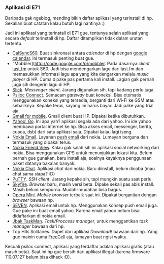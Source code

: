 ### Aplikasi di E71

Daripada gak ngeblog, mending bikin daftar aplikasi yang terinstall di hp. Sekalian buat catatan kalau butuh lagi nantinya :)

Jadi ini aplikasi yang terinstall di E71 gue, tentunya selain aplikasi yang secara _default_ terinstall di hp. Daftar ditampilkan tidak dalam urutan tertentu.

* [CalSyncS60](http://s60addons.com/calsync). Buat sinkronasi antara _calendar_ di hp dengan [google calendar](http://calendar.google.com). Ini termasuk penting buat gue.
* "Mobbler](http://code.google.com/p/mobbler. Pada dasarnya _client_ [last.fm](http://last.fm) untuk S60. Jadi bisa mendengarkan lagu dari last.fm dan memasukkan informasi lagu apa yang kita dengarkan melalu _music player_ di HP. Cuma dipake pas pertama kali install. Lagian gak pernah juga sih dengerin lagu di HP.
* [Slick](http://www.lonelycatgames.com/?app=slick). _Messenger client_. Jarang digunakan sih, tapi kadang perlu juga.
* [Psiloc Connect](http://connect.psiloc.com). Semacam _gateway_ buat koneksi. Bisa otomatis menggunakan koneksi yang tersedia, berganti dari Wi-Fi ke GSM atau sebaliknya. Kepake terus, sayang ini harus bayar. Jadi pake yang trial aja.
* [Gmail for mobile](http://www.google.com/mobile/gmail). Gmail client buat HP. Dipakai ketika dibutuhkan.
* [Yahoo! Go](http://go.yahoo.com). Ini apa yah? aplikasi segala ada dari yahoo. Ini ide yahoo membawa portal internet ke hp. Bisa akses email, messenger, berita, cuaca, dsb) dari satu aplikasi saja. Dipakai kalau lagi iseng.
* [Nokia Email](http://email.nokia.com). Layanan [push email](http://en.wikipedia.org/wiki/Push_e-mail) dari nokia. Lumayan berguna dan termasuk yang dipakai terus.
* [Nokia Friend View](http://friendview.nokia.com). Kalau gak salah sih ini aplikasi social networking dari nokia. Bisa menggunakan GPS untuk menunjukkan lokasi kita. Belum pernah gue gunakan, baru install aja, soalnya kayaknya penggunaan paket datanya bakalan banyak.
* [Nokia Chat](http://www.nokia.com/betalabs/chat). Aplikasi _chat_ dari nokia. Baru diinstall, belum dicoba (mau chat sama siapa? :D)
* [PuTTY](http://s2putty.sourceforge.net). _SSH client_. Jarang kepake sih, tapi mungkin suatu saat perlu.
* [Skyfire](http://skyfire.com). _Browser_ baru, masih versi beta. Dipake sekali pas abis install. Masih belum sempurna. Mudah-mudahan bisa bagus.
* [Opera Mini](http://mini.opera.com). _Mobile browser_ terbaik saat ini. Dipakai bergantian dengan _browser_ bawaan hp.
* [SEVEN](http://seven.com). Aplikasi email untuk hp. Menggunakan konsep push email juga. Gue pake ini buat email yahoo. Karena email yahoo belum bisa didaftarkan di nokia email.
* [Jbak TaskMan](http://jbak.ru/jbaktaskman_en.php). _Task/Proccess manager_, untuk menggantikan _task manager_ bawaan dari hp.
* Top Hits Solitaires. Dapet dari aplikasi _Download!_ bawaan dari hp. Yang gue mainin cuma [FreeCell](http://en.wikipedia.org/wiki/FreeCell) aja, lumayan buat ngisi waktu.

Kecuali psiloc connect, aplikasi yang terdaftar adalah aplikasi gratis (atau masih beta). Saat ini hp gue bersih dari aplikasi illegal (karena firmware 110.07.127 belum bisa dihack :D).

<!-- {"time": "2008-11-26 12:39:31", "title": "Aplikasi di E71"} -->
